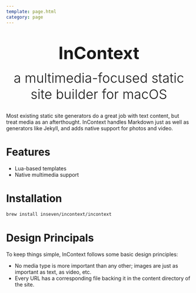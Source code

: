 ```yaml
---
template: page.html
category: page
---
```


<div style="margin-bottom: 2em;">
    <p style="font-size: 46px; text-align: center; margin-bottom: 0.4em; font-weight: 700;">InContext</p>
    <p style="font-size: 36px; max-width: 600px; text-align: center; margin: auto; font-weight: 300;">a multimedia-focused static site builder for macOS</p>
</div>

Most existing static site generators do a great job with text content, but treat media as an afterthought. InContext handles Markdown just as well as generators like Jekyll, and adds native support for photos and video.

# Features

- Lua-based templates
- Native multimedia support

# Installation

```bash
brew install inseven/incontext/incontext
```

# Design Principals

To keep things simple, InContext follows some basic design principles:

- No media type is more important than any other; images are just as important as text, as video, etc.
- Every URL has a corresponding file backing it in the content directory of the site.
